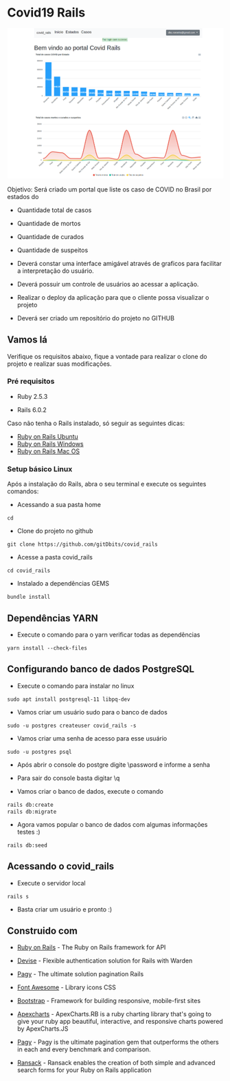 # Covid19 Rails

<img src="public/img/screen_home.png"></br>

Objetivo: Será criado um portal que liste os caso de COVID  no Brasil por estados do

- Quantidade total de casos

- Quantidade de mortos

- Quantidade de curados

- Quantidade de suspeitos 

- Deverá constar uma interface amigável através de graficos para facilitar a interpretação do usuário.

- Deverá possuir um  controle de usuários ao acessar  a aplicação.

- Realizar o deploy da aplicação para que o cliente possa visualizar o projeto

- Deverá ser criado um repositório do projeto no GITHUB


## Vamos lá

Verifique os requisitos abaixo, fique a vontade para realizar o clone do projeto e realizar suas modificações.

### Pré requisitos

* Ruby 2.5.3

* Rails 6.0.2


Caso não tenha o Rails instalado, só seguir as seguintes dicas: 

* [Ruby on Rails Ubuntu](https://gorails.com/setup/ubuntu/18.04)
* [Ruby on Rails Windows](https://gorails.com/setup/windows/10)
* [Ruby on Rails Mac OS](https://gorails.com/setup/osx/10.15-catalina)

### Setup básico Linux

Após a instalação do Rails, abra o seu terminal e execute os seguintes comandos:

- Acessando a sua pasta home
```
cd
```
- Clone do projeto no github
```
git clone https://github.com/gitDbits/covid_rails
```
- Acesse a pasta covid_rails
```
cd covid_rails
```
- Instalado a dependências GEMS
```
bundle install 
```
## Dependências YARN

- Execute o comando para o yarn verificar todas as dependências
```
yarn install --check-files
```

## Configurando banco de dados PostgreSQL

- Execute o comando para instalar no linux
```
sudo apt install postgresql-11 libpq-dev
```

- Vamos criar um usuário sudo para o banco de dados
```
sudo -u postgres createuser covid_rails -s
```

- Vamos criar uma senha de acesso para esse usuário
```
sudo -u postgres psql
```
  - Após abrir o console do postgre digite \password e informe a senha
  - Para sair do console basta digitar \q

- Vamos criar o banco de dados, execute o comando
```
rails db:create
rails db:migrate
```
- Agora vamos popular o banco de dados com algumas informações testes :)
```
rails db:seed
```

## Acessando o covid_rails

- Execute o servidor local
```
rails s
```
- Basta criar um usuário e pronto :)

## Construido com

* [Ruby on Rails](https://rubyonrails.org/) - The Ruby on Rails framework for API

* [Devise](https://github.com/heartcombo/devise) - Flexible authentication solution for Rails with Warden

* [Pagy](https://github.com/ddnexus/pagy) - The ultimate solution pagination Rails

* [Font Awesome](https://fontawesome.com/) - Library icons CSS

* [Bootstrap](https://getbootstrap.com/) - Framework for building responsive, mobile-first sites

* [Apexcharts](https://getbootstrap.com/) - ApexCharts.RB is a ruby charting library that's going to give your ruby app beautiful, interactive, and responsive charts powered by ApexCharts.JS

* [Pagy](https://getbootstrap.com/) - Pagy is the ultimate pagination gem that outperforms the others in each and every benchmark and comparison.

* [Ransack](https://getbootstrap.com/) - Ransack enables the creation of both simple and advanced search forms for your Ruby on Rails application